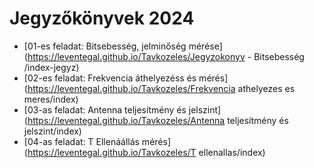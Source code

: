 # Jegyzőkönyvek 2024 
- [01-es feladat: Bitsebesség, jelminőség mérése](https://leventegal.github.io/Tavkozeles/Jegyzokonyv - Bitsebesség /index-jegyz)
- [02-es feladat: Frekvencia áthelyezéss és mérés](https://leventegal.github.io/Tavkozeles/Frekvencia athelyezes es meres/index)
- [03-as feladat: Antenna teljesítmény és jelszint](https://leventegal.github.io/Tavkozeles/Antenna teljesítmény és jelszint/index)
- [04-as feladat: T Ellenáállás mérés](https://leventegal.github.io/Tavkozeles/T ellenallas/index)

<style>
  body {
    background-color: ##545454;
    color: ##545454;
  }
</style>
